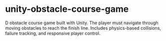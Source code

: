 # unity-obstacle-course-game
D obstacle course game built with Unity. The player must navigate through moving obstacles to reach the finish line. Includes physics-based collisions, failure tracking, and responsive player control.
